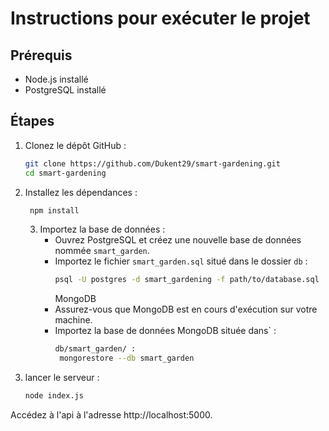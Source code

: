 # Instructions pour exécuter le projet

## Prérequis
- Node.js installé
- PostgreSQL installé

## Étapes
1. Clonez le dépôt GitHub :
   ```bash
   git clone https://github.com/Dukent29/smart-gardening.git
   cd smart-gardening
   
2. Installez les dépendances :
   ```bash
    npm install
    ```
   3. Importez la base de données :
      - Ouvrez PostgreSQL et créez une nouvelle base de données nommée `smart_garden`.
      - Importez le fichier `smart_garden.sql` situé dans le dossier `db` :
        ```bash
        psql -U postgres -d smart_gardening -f path/to/database.sql
        ```
        MongoDB
      - Assurez-vous que MongoDB est en cours d'exécution sur votre machine.
      - Importez la base de données MongoDB située dans` :
        ```bash
        db/smart_garden/ :
         mongorestore --db smart_garden
        ```
4. lancer le serveur :
   ```bash
   node index.js
   ```
Accédez à l'api à l'adresse http://localhost:5000.